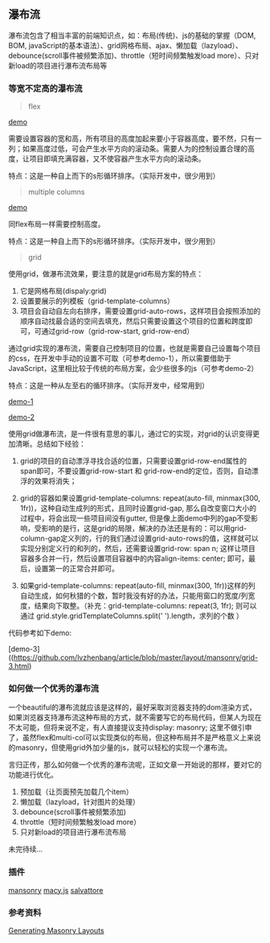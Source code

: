## 瀑布流

瀑布流包含了相当丰富的前端知识点，如：布局(传统)、js的基础的掌握（DOM, BOM, javaScript的基本语法）、grid网格布局、ajax、懒加载（lazyload）、debounce(scroll事件被频繁添加)、throttle（短时间频繁触发load more）、只对新load的项目进行瀑布流布局等

### 等宽不定高的瀑布流

> flex

[demo](https://github.com/lvzhenbang/article/blob/master/layout/mansonry/flex.html)

需要设置容器的宽和高，所有项目的高度加起来要小于容器高度，要不然，只有一列；如果高度过低，可会产生水平方向的滚动条。需要人为的控制设置合理的高度，让项目即填充满容器，又不使容器产生水平方向的滚动条。

特点：这是一种自上而下的s形循环排序。（实际开发中，很少用到）

> multiple columns

[demo](https://github.com/lvzhenbang/article/blob/master/layout/mansonry/multi-col.html)

同flex布局一样需要控制高度。

特点：这是一种自上而下的s形循环排序。（实际开发中，很少用到）

> grid

使用grid，做瀑布流效果，要注意的就是grid布局方案的特点：

1. 它是网格布局(dispaly:grid)
2. 设置要展示的列模板（grid-template-columns）
3. 项目会自动自左向右排序，需要设置grid-auto-rows，这样项目会按照添加的顺序自动找最合适的空间去填充，然后只需要设置这个项目的位置和跨度即可，可通过grid-row（grid-row-start, grid-row-end）


通过grid实现的瀑布流，需要自己控制项目的位置，也就是需要自己设置每个项目的css，在开发中手动的设置不可取（可参考demo-1），所以需要借助于JavaScript，这里相比较于传统的布局方案，会少些很多的js（可参考demo-2）

特点：这是一种从左至右的循环排序。（实际开发中，经常用到）

[demo-1](https://github.com/lvzhenbang/article/blob/master/layout/mansonry/grid.html)

[demo-2](https://github.com/lvzhenbang/article/blob/master/layout/mansonry/grid-2.html)

使用grid做瀑布流，是一件很有意思的事儿，通过它的实现，对grid的认识变得更加清晰。总结如下经验：

1. grid的项目的自动漂浮寻找合适的位置，只需要设置grid-row-end属性的span即可，不要设置grid-row-start 和 grid-row-end的定位，否则，自动漂浮的效果将消失；

2. grid的容器如果设置grid-template-columns: repeat(auto-fill, minmax(300, 1fr))，这种自动生成列的形式，且同时设置grid-gap, 那么自改变窗口大小的过程中，将会出现一些项目间没有gutter, 但是像上面demo中列的gap不受影响，受影响的是行，这是grid的局限，解决的办法还是有的：可以用grid-column-gap定义列的，行的我们通过设置grid-auto-rows的值，这样就可以实现分别定义行的和列的，然后，还需要设置grid-row: span n; 这样让项目容器多合并一行，然后设置项目容器中的内容align-items: center; 即可，最后，设置第一的正常合并即可。

3. 如果grid-template-columns: repeat(auto-fill, minmax(300, 1fr))这样的列自动生成，如何秋猎的个数，暂时我没有好的办法，只能用窗口的宽度/列宽度，结果向下取整。（补充：grid-template-columns: repeat(3, 1fr); 则可以通过 grid.style.gridTemplateColumns.split(' ').length，求列的个数 ）

代码参考如下demo:

[demo-3]((https://github.com/lvzhenbang/article/blob/master/layout/mansonry/grid-3.html)

### 如何做一个优秀的瀑布流

一个beautiful的瀑布流就应该是这样的，最好采取浏览器支持的dom渲染方式，如果浏览器支持瀑布流这种布局的方式，就不需要写它的布局代码，但某人为现在不太可能，但将来说不定，有人直接提议支持display: masonry; 这里不做引申了，虽然flex和multi-col可以实现类似的布局，但这种布局并不是严格意义上来说的masonry，但使用grid外加少量的js，就可以轻松的实现一个瀑布流。

言归正传，那么如何做一个优秀的瀑布流呢，正如文章一开始说的那样，要对它的功能进行优化。

1. 预加载（让页面预先加载几个item）
2. 懒加载（lazyload，针对图片的处理）
3. debounce(scroll事件被频繁添加)
4. throttle（短时间频繁触发load more）
5. 只对新load的项目进行瀑布流布局

未完待续...

### 插件

[mansonry](https://github.com/desandro/masonry)
[macy.js](https://github.com/bigbitecreative/macy.js)
[salvattore](https://github.com/rnmp/salvattore)

### 参考资料

[Generating Masonry Layouts](https://www.sitepoint.com/understanding-masonry-layout/)